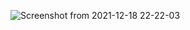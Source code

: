 ![Screenshot from 2021-12-18 22-22-03](https://user-images.githubusercontent.com/53443872/146649242-f4283a14-a323-4e1a-b6ef-e2f792d7e7cf.png)
